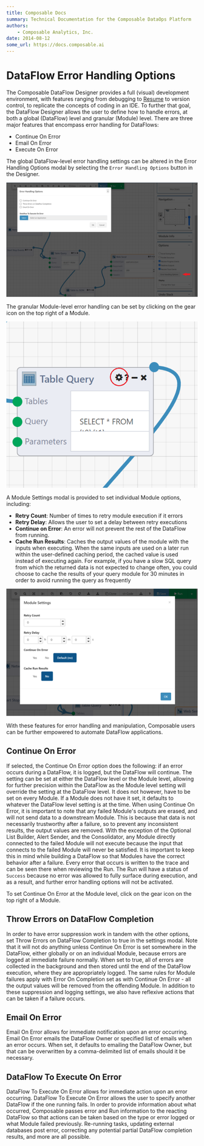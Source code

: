 ```yaml
---
title: Composable Docs
summary: Technical Documentation for the Composable DataOps Platform
authors:
    - Composable Analytics, Inc.
date: 2014-08-12
some_url: https://docs.composable.ai
---
```


# DataFlow Error Handling Options

The Composable DataFlow Designer provides a full (visual) development environment, with features ranging from debugging to [Resume](./DataFlow-Resume.md) to version control, to replicate the concepts of coding in an IDE. To further that goal, the DataFlow Designer allows the user to define how to handle errors, at both a global (DataFlow) level and granular (Module) level. There are three major features that encompass error handling for DataFlows: 

- Continue On Error
- Email On Error
- Execute On Error

The global DataFlow-level error handling settings can be altered in the Error Handling Options modal by selecting the `Error Handling Options` button in the Designer.

![!Error Handling Options for DataFlows](img/Error-Handling-01.png)

The granular Module-level error handling can be set by clicking on the gear icon on the top right of a Module.

![!Error Handling Options for individual Modules](img/Error-Handling-02.png)

A Module Settings modal is provided to set individual Module options, including:

- **Retry Count**: Number of times to retry module execution if it errors
- **Retry Delay**: Allows the user to set a delay between retry executions
- **Continue on Error**: An error will not prevent the rest of the DataFlow from running.
- **Cache Run Results**: Caches the output values of the module with the inputs when executing. When the same inputs are used on a later run within the user-defined caching period, the cached value is used instead of executing again. For example, if you have a slow SQL query from which the returned data is not expected to change often, you could choose to cache the results of your query module for 30 minutes in order to avoid running the query as frequently

![!Error Handling Options for individual Modules](img/Error-Handling-03.png)

With these features for error handling and manipulation, Composable users can be further empowered to automate DataFlow applications.

## Continue On Error

If selected, the Continue On Error option does the following: if an error occurs during a DataFlow, it is logged, but the DataFlow will continue. The setting can be set at either the DataFlow level or the Module level, allowing for further precision within the DataFlow as the Module level setting will override the setting at the DataFlow level. It does not however, have to be set on every Module. If a Module does not have it set, it defaults to whatever the DataFlow level setting is at the time. When using Continue On Error, it is important to note that any failed Module's outputs are erased, and will not send data to a downstream Module. This is because that data is not necessarily trustworthy after a failure, so to prevent any inconsistent results, the output values are removed. With the exception of the Optional List Builder, Alert Sender, and the Consolidator, any Module directly connected to the failed Module will not execute because the input that connects to the failed Module will never be satisfied. It is important to keep this in mind while building a DataFlow so that Modules have the correct behavior after a failure. Every error that occurs is written to the trace and can be seen there when reviewing the Run. The Run will have a status of `Success` because no error was allowed to fully surface during execution, and as a result, and further error handling options will not be activated.

To set Continue On Error at the Module level, click on the gear icon on the top right of a Module.

## Throw Errors on DataFlow Completion

In order to have error suppression work in tandem with the other options, set Throw Errors on DataFlow Completion to true in the settings modal. Note that it will not do anything unless Continue On Error is set somewhere in the DataFlow, either globally or on an individual Module, because errors are logged at immediate failure normally. When set to true, all of errors are collected in the background and then stored until the end of the DataFlow execution, where they are appropriately logged. The same rules for Module failures apply with Error On Completion set as with Continue On Error - all the output values will be removed from the offending Module. In addition to these suppression and logging settings, we also have reflexive actions that can be taken if a failure occurs.

## Email On Error

Email On Error allows for immediate notification upon an error occurring. Email On Error emails the DataFlow Owner or specified list of emails when an error occurs. When set, it defaults to emailing the DataFlow Owner, but that can be overwritten by a comma-delimited list of emails should it be necessary. 

## DataFlow To Execute On Error

DataFlow To Execute On Error allows for immediate action upon an error occurring. DataFlow To Execute On Error allows the user to specify another DataFlow if the one running fails. In order to provide information about what occurred, Composable passes error and Run information to the reacting DataFlow so that actions can be taken based on the type or error logged or what Module failed previously. Re-running tasks, updating external databases post error, correcting any potential partial DataFlow completion results, and more are all possible.